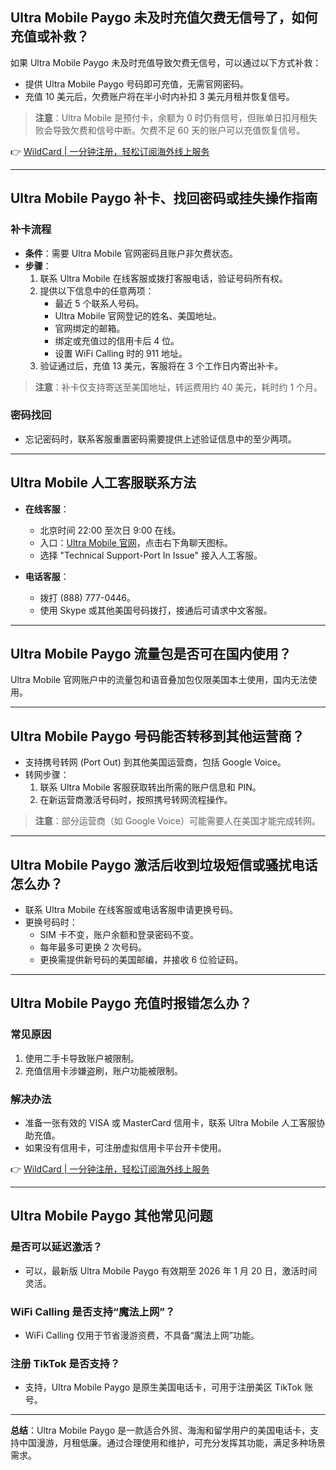 ## Ultra Mobile Paygo 未及时充值欠费无信号了，如何充值或补救？

如果 Ultra Mobile Paygo 未及时充值导致欠费无信号，可以通过以下方式补救：

- 提供 Ultra Mobile Paygo 号码即可充值，无需官网密码。
- 充值 10 美元后，欠费账户将在半小时内补扣 3 美元月租并恢复信号。

> **注意**：Ultra Mobile 是预付卡，余额为 0 时仍有信号，但账单日扣月租失败会导致欠费和信号中断。欠费不足 60 天的账户可以充值恢复信号。

👉 [WildCard | 一分钟注册，轻松订阅海外线上服务](https://bit.ly/bewildcard)

---

## Ultra Mobile Paygo 补卡、找回密码或挂失操作指南

### 补卡流程
- **条件**：需要 Ultra Mobile 官网密码且账户非欠费状态。
- **步骤**：
  1. 联系 Ultra Mobile 在线客服或拨打客服电话，验证号码所有权。
  2. 提供以下信息中的任意两项：
     - 最近 5 个联系人号码。
     - Ultra Mobile 官网登记的姓名、美国地址。
     - 官网绑定的邮箱。
     - 绑定或充值过的信用卡后 4 位。
     - 设置 WiFi Calling 时的 911 地址。
  3. 验证通过后，充值 13 美元，客服将在 3 个工作日内寄出补卡。

> **注意**：补卡仅支持寄送至美国地址，转运费用约 40 美元，耗时约 1 个月。

### 密码找回
- 忘记密码时，联系客服重置密码需要提供上述验证信息中的至少两项。

---

## Ultra Mobile 人工客服联系方法

- **在线客服**：
  - 北京时间 22:00 至次日 9:00 在线。
  - 入口：[Ultra Mobile 官网](https://my.ultramobile.com/paygo/activation)，点击右下角聊天图标。
  - 选择 "Technical Support-Port In Issue" 接入人工客服。

- **电话客服**：
  - 拨打 (888) 777-0446。
  - 使用 Skype 或其他美国号码拨打，接通后可请求中文客服。

---

## Ultra Mobile Paygo 流量包是否可在国内使用？

Ultra Mobile 官网账户中的流量包和语音叠加包仅限美国本土使用，国内无法使用。

---

## Ultra Mobile Paygo 号码能否转移到其他运营商？

- 支持携号转网 (Port Out) 到其他美国运营商，包括 Google Voice。
- 转网步骤：
  1. 联系 Ultra Mobile 客服获取转出所需的账户信息和 PIN。
  2. 在新运营商激活号码时，按照携号转网流程操作。

> **注意**：部分运营商（如 Google Voice）可能需要人在美国才能完成转网。

---

## Ultra Mobile Paygo 激活后收到垃圾短信或骚扰电话怎么办？

- 联系 Ultra Mobile 在线客服或电话客服申请更换号码。
- 更换号码时：
  - SIM 卡不变，账户余额和登录密码不变。
  - 每年最多可更换 2 次号码。
  - 更换需提供新号码的美国邮编，并接收 6 位验证码。

---

## Ultra Mobile Paygo 充值时报错怎么办？

### 常见原因
1. 使用二手卡导致账户被限制。
2. 充值信用卡涉嫌盗刷，账户功能被限制。

### 解决办法
- 准备一张有效的 VISA 或 MasterCard 信用卡，联系 Ultra Mobile 人工客服协助充值。
- 如果没有信用卡，可注册虚拟信用卡平台开卡使用。

👉 [WildCard | 一分钟注册，轻松订阅海外线上服务](https://bit.ly/bewildcard)

---

## Ultra Mobile Paygo 其他常见问题

### 是否可以延迟激活？
- 可以，最新版 Ultra Mobile Paygo 有效期至 2026 年 1 月 20 日，激活时间灵活。

### WiFi Calling 是否支持“魔法上网”？
- WiFi Calling 仅用于节省漫游资费，不具备“魔法上网”功能。

### 注册 TikTok 是否支持？
- 支持，Ultra Mobile Paygo 是原生美国电话卡，可用于注册美区 TikTok 账号。

---

**总结**：Ultra Mobile Paygo 是一款适合外贸、海淘和留学用户的美国电话卡，支持中国漫游，月租低廉。通过合理使用和维护，可充分发挥其功能，满足多种场景需求。